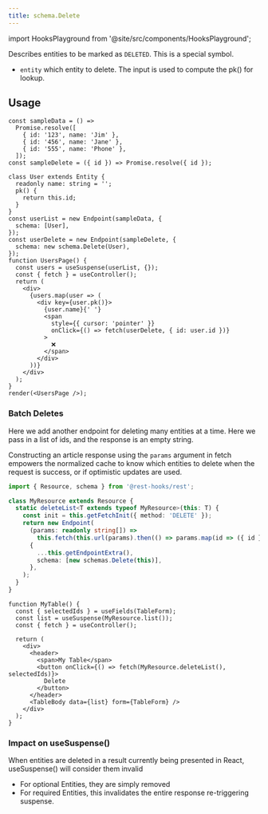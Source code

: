```yaml
---
title: schema.Delete
---
```

<head>
  <title>schema.Delete - Invalidating Entities | Rest Hooks</title>
</head>

import HooksPlayground from '@site/src/components/HooksPlayground';

Describes entities to be marked as `DELETED`. This is a special symbol.

- `entity` which entity to delete. The input is used to compute the pk() for lookup.

## Usage

<HooksPlayground groupId="schema" defaultOpen="y">

```tsx
const sampleData = () =>
  Promise.resolve([
    { id: '123', name: 'Jim' },
    { id: '456', name: 'Jane' },
    { id: '555', name: 'Phone' },
  ]);
const sampleDelete = ({ id }) => Promise.resolve({ id });

class User extends Entity {
  readonly name: string = '';
  pk() {
    return this.id;
  }
}
const userList = new Endpoint(sampleData, {
  schema: [User],
});
const userDelete = new Endpoint(sampleDelete, {
  schema: new schema.Delete(User),
});
function UsersPage() {
  const users = useSuspense(userList, {});
  const { fetch } = useController();
  return (
    <div>
      {users.map(user => (
        <div key={user.pk()}>
          {user.name}{' '}
          <span
            style={{ cursor: 'pointer' }}
            onClick={() => fetch(userDelete, { id: user.id })}
          >
            ❌
          </span>
        </div>
      ))}
    </div>
  );
}
render(<UsersPage />);
```

</HooksPlayground>

### Batch Deletes

Here we add another endpoint for deleting many entities at a time. Here we
pass in a list of ids, and the response is an empty string.

Constructing an article response using the `params` argument in fetch empowers
the normalized cache to know which entities to delete when the request is success,
or if optimistic updates are used.

```typescript
import { Resource, schema } from '@rest-hooks/rest';

class MyResource extends Resource {
  static deleteList<T extends typeof MyResource>(this: T) {
    const init = this.getFetchInit({ method: 'DELETE' });
    return new Endpoint(
      (params: readonly string[]) =>
        this.fetch(this.url(params).then(() => params.map(id => ({ id })))),
      {
        ...this.getEndpointExtra(),
        schema: [new schemas.Delete(this)],
      },
    );
  }
}
```

```tsx
function MyTable() {
  const { selectedIds } = useFields(TableForm);
  const list = useSuspense(MyResource.list());
  const { fetch } = useController();

  return (
    <div>
      <header>
        <span>My Table</span>
        <button onClick={() => fetch(MyResource.deleteList(), selectedIds)}>
          Delete
        </button>
      </header>
      <TableBody data={list} form={TableForm} />
    </div>
  );
}
```

### Impact on useSuspense()

When entities are deleted in a result currently being presented in React, useSuspense()
will consider them invalid

- For optional Entities, they are simply removed
- For required Entities, this invalidates the entire response re-triggering suspense.
